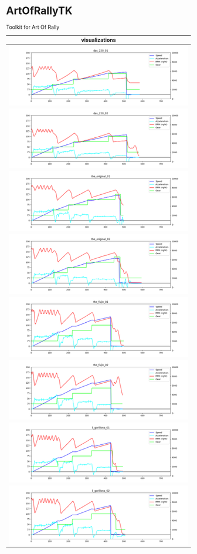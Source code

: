 # ArtOfRallyTK
Toolkit for Art Of Rally

| visualizations |
|-|
|![](logs_view/das_220_01.png)|
|![](logs_view/das_220_02.png)|
|![](logs_view/the_original_01.png)|
|![](logs_view/the_original_02.png)|
|![](logs_view/the_fujin_01.png)|
|![](logs_view/the_fujin_02.png)|
|![](logs_view/il_gorillona_01.png)|
|![](logs_view/il_gorillona_02.png)|
